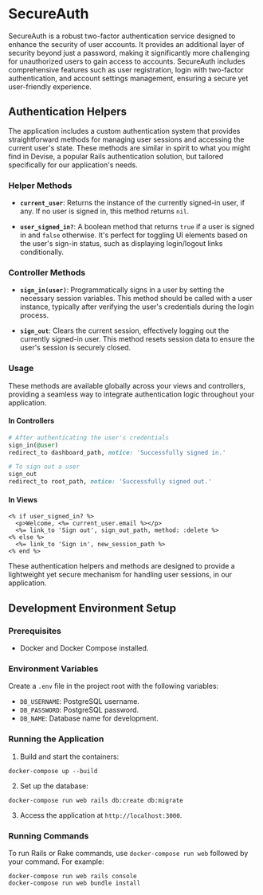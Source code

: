 # SecureAuth

SecureAuth is a robust two-factor authentication service designed to enhance the security of user accounts. It provides an additional layer of security beyond just a password, making it significantly more challenging for unauthorized users to gain access to accounts. SecureAuth includes comprehensive features such as user registration, login with two-factor authentication, and account settings management, ensuring a secure yet user-friendly experience.

## Authentication Helpers

The application includes a custom authentication system that provides straightforward methods for managing user sessions and accessing the current user's state. These methods are similar in spirit to what you might find in Devise, a popular Rails authentication solution, but tailored specifically for our application's needs.

### Helper Methods

- **`current_user`**: Returns the instance of the currently signed-in user, if any. If no user is signed in, this method returns `nil`.

- **`user_signed_in?`**: A boolean method that returns `true` if a user is signed in and `false` otherwise. It's perfect for toggling UI elements based on the user's sign-in status, such as displaying login/logout links conditionally.

### Controller Methods

- **`sign_in(user)`**: Programmatically signs in a user by setting the necessary session variables. This method should be called with a user instance, typically after verifying the user's credentials during the login process.

- **`sign_out`**: Clears the current session, effectively logging out the currently signed-in user. This method resets session data to ensure the user's session is securely closed.

### Usage

These methods are available globally across your views and controllers, providing a seamless way to integrate authentication logic throughout your application.

#### In Controllers

```ruby
# After authenticating the user's credentials
sign_in(@user)
redirect_to dashboard_path, notice: 'Successfully signed in.'

# To sign out a user
sign_out
redirect_to root_path, notice: 'Successfully signed out.'
```

#### In Views

```erb
<% if user_signed_in? %>
  <p>Welcome, <%= current_user.email %></p>
  <%= link_to 'Sign out', sign_out_path, method: :delete %>
<% else %>
  <%= link_to 'Sign in', new_session_path %>
<% end %>
```
These authentication helpers and methods are designed to provide a lightweight yet secure mechanism for handling user sessions, in our application.

## Development Environment Setup

### Prerequisites

- Docker and Docker Compose installed.

### Environment Variables

Create a `.env` file in the project root with the following variables:

- `DB_USERNAME`: PostgreSQL username.
- `DB_PASSWORD`: PostgreSQL password.
- `DB_NAME`: Database name for development.

### Running the Application

1. Build and start the containers:
```
docker-compose up --build
```

2. Set up the database:
```
docker-compose run web rails db:create db:migrate
```

3. Access the application at `http://localhost:3000`.

### Running Commands

To run Rails or Rake commands, use `docker-compose run web` followed by your command. For example:

```
docker-compose run web rails console
docker-compose run web bundle install
```
